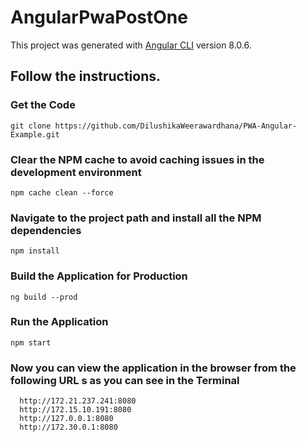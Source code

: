# AngularPwaPostOne

This project was generated with [Angular CLI](https://github.com/angular/angular-cli) version 8.0.6.

## Follow the instructions.

### Get the Code 

```
git clone https://github.com/DilushikaWeerawardhana/PWA-Angular-Example.git
```

### Clear the NPM cache to avoid caching issues in the development environment 

```
npm cache clean --force
```

### Navigate to the project path and install all the NPM dependencies 

```
npm install
```

### Build the Application for Production

```
ng build --prod
```

### Run the Application

```
npm start
```

### Now you can view the application in the browser from the following URL s as you can see in the Terminal

```
  http://172.21.237.241:8080
  http://172.15.10.191:8080
  http://127.0.0.1:8080
  http://172.30.0.1:8080
```